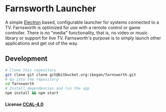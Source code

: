 # Farnsworth Launcher

A simple [Electron](http://electron.atom.io/) based,
configurable launcher for systems connected to a TV. Farnsworth
is optimized for use with a remote control or game controller. There is no
"media" functionality, that is, no video or music library or support for
live TV. Farnsworth's purpose is to simply launch other applications and
get out of the way.

## Development

```bash
# Clone this repository
git clone git clone git@bitbucket.org:ikogan/farnsworth.git
# Go into the repository
cd farnsworth
# Install dependencies and run the app
npm install && npm start
```

#### License [CCAL-4.0](LICENSE.md)
